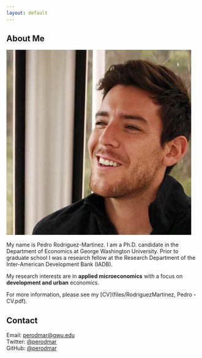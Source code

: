 ```yaml
---
layout: default
---
```


## About Me

<img class="profile-picture" src="files/photo.jpg">
 
My name is Pedro Rodriguez-Martinez. I am a Ph.D. candidate in the Department of Economics at George Washington University. Prior to graduate school I was a research fellow at the Research Department of the Inter-American Development Bank (IADB).

My research interests are in **applied microeconomics** with a focus on **development and urban** economics.

For more information, please see my [CV](files/RodriguezMartinez, Pedro - CV.pdf).

## Contact

<p style="margin: 0;">Email: <a href="mailto:perodmar@gwu.edu">perodmar@gwu.edu</a></p>
<p style="margin: 0;">Twitter: <a href="https://twitter.com/perodmar">@perodmar</a></p>
<p style="margin: 0;">GitHub: <a href="https://github.com/perodmar">@perodmar</a></p>
